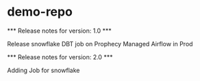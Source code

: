 # demo-repo

*** Release notes for version: 1.0 ***

Release snowflake DBT job on Prophecy Managed Airflow in Prod

*** Release notes for version: 2.0 ***

Adding Job for snowflake